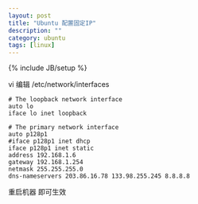 ```yaml
---
layout: post
title: "Ubuntu 配置固定IP"
description: ""
category: ubuntu
tags: [linux]
---
```

{% include JB/setup %}

vi 编辑  /etc/network/interfaces

```
# The loopback network interface
auto lo
iface lo inet loopback

# The primary network interface
auto p128p1
#iface p128p1 inet dhcp
iface p128p1 inet static
address 192.168.1.6
gateway 192.168.1.254
netmask 255.255.255.0
dns-nameservers 203.86.16.78 133.98.255.245 8.8.8.8
```

重启机器 即可生效
